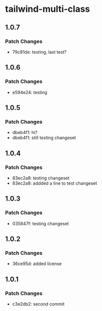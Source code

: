 # tailwind-multi-class

## 1.0.7

### Patch Changes

- 79c81de: testing, last test?

## 1.0.6

### Patch Changes

- e594e24: testing

## 1.0.5

### Patch Changes

- dbeb4f1: hi?
- dbeb4f1: still testing changeset

## 1.0.4

### Patch Changes

- 83ec2a8: testing changeset
- 83ec2a8: addded a line to test changeset

## 1.0.3

### Patch Changes

- 035847f: testing changeset

## 1.0.2

### Patch Changes

- 36ce95d: added license

## 1.0.1

### Patch Changes

- c3e2db2: second commit
